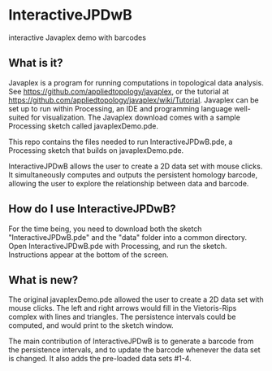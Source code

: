 # InteractiveJPDwB
interactive Javaplex demo with barcodes

## What is it?

Javaplex is a program for running computations in topological data analysis.  See https://github.com/appliedtopology/javaplex, or the tutorial at https://github.com/appliedtopology/javaplex/wiki/Tutorial.  Javaplex can be set up to run within Processing, an IDE and programming language well-suited for visualization.  The Javaplex download comes with a sample Processing sketch called javaplexDemo.pde.

This repo contains the files needed to run InteractiveJPDwB.pde, a Processing sketch that builds on javaplexDemo.pde.  

InteractiveJPDwB allows the user to create a 2D data set with mouse clicks.  It simultaneously computes and outputs the persistent homology barcode, allowing the user to explore the relationship between data and barcode.

## How do I use InteractiveJPDwB?

For the time being, you need to download both the sketch "InteractiveJPDwB.pde" and the "data" folder into a common directory.  Open InteractiveJPDwB.pde with Processing, and run the sketch.  Instructions appear at the bottom of the screen.

## What is new?

The original javaplexDemo.pde allowed the user to create a 2D data set with mouse clicks.  The left and right arrows would fill in the Vietoris-Rips complex with lines and triangles.  The persistence intervals could be computed, and would print to the sketch window.

The main contribution of InteractiveJPDwB is to generate a barcode from the persistence intervals, and to update the barcode whenever the data set is changed.  It also adds the pre-loaded data sets #1-4.